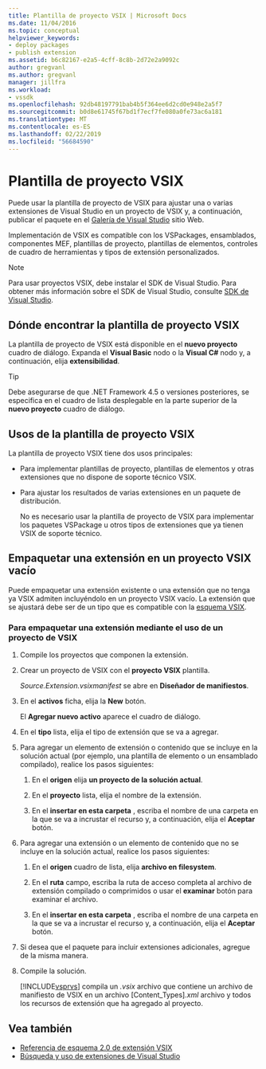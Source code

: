 ```yaml
---
title: Plantilla de proyecto VSIX | Microsoft Docs
ms.date: 11/04/2016
ms.topic: conceptual
helpviewer_keywords:
- deploy packages
- publish extension
ms.assetid: b6c82167-e2a5-4cff-8c8b-2d72e2a9092c
author: gregvanl
ms.author: gregvanl
manager: jillfra
ms.workload:
- vssdk
ms.openlocfilehash: 92db48197791bab4b5f364ee6d2cd0e948e2a5f7
ms.sourcegitcommit: b0d8e61745f67bd1f7ecf7fe080a0fe73ac6a181
ms.translationtype: MT
ms.contentlocale: es-ES
ms.lasthandoff: 02/22/2019
ms.locfileid: "56684590"
---
```

# <a name="vsix-project-template"></a>Plantilla de proyecto VSIX
Puede usar la plantilla de proyecto de VSIX para ajustar una o varias extensiones de Visual Studio en un proyecto de VSIX y, a continuación, publicar el paquete en el [Galería de Visual Studio](http://go.microsoft.com/fwlink/?LinkID=123847) sitio Web.

 Implementación de VSIX es compatible con los VSPackages, ensamblados, componentes MEF, plantillas de proyecto, plantillas de elementos, controles de cuadro de herramientas y tipos de extensión personalizados.

> [!NOTE]
>  Para usar proyectos VSIX, debe instalar el SDK de Visual Studio. Para obtener más información sobre el SDK de Visual Studio, consulte [SDK de Visual Studio](../extensibility/visual-studio-sdk.md).

## <a name="where-to-find-the-vsix-project-template"></a>Dónde encontrar la plantilla de proyecto VSIX
 La plantilla de proyecto de VSIX está disponible en el **nuevo proyecto** cuadro de diálogo. Expanda el **Visual Basic** nodo o la **Visual C#** nodo y, a continuación, elija **extensibilidad**.

> [!TIP]
>  Debe asegurarse de que .NET Framework 4.5 o versiones posteriores, se especifica en el cuadro de lista desplegable en la parte superior de la **nuevo proyecto** cuadro de diálogo.

## <a name="uses-of-the-vsix-project-template"></a>Usos de la plantilla de proyecto VSIX
 La plantilla de proyecto VSIX tiene dos usos principales:

- Para implementar plantillas de proyecto, plantillas de elementos y otras extensiones que no dispone de soporte técnico VSIX.

- Para ajustar los resultados de varias extensiones en un paquete de distribución.

  No es necesario usar la plantilla de proyecto de VSIX para implementar los paquetes VSPackage u otros tipos de extensiones que ya tienen VSIX de soporte técnico.

## <a name="packaging-an-extension-in-an-empty-vsix-project"></a>Empaquetar una extensión en un proyecto VSIX vacío
 Puede empaquetar una extensión existente o una extensión que no tenga ya VSIX admiten incluyéndolo en un proyecto VSIX vacío. La extensión que se ajustará debe ser de un tipo que es compatible con la [esquema VSIX](../extensibility/vsix-extension-schema-2-0-reference.md).

### <a name="to-package-an-extension-by-using-a-vsix-project"></a>Para empaquetar una extensión mediante el uso de un proyecto de VSIX

1. Compile los proyectos que componen la extensión.

2. Crear un proyecto de VSIX con el **proyecto VSIX** plantilla.

    *Source.Extension.vsixmanifest* se abre en **Diseñador de manifiestos**.

3. En el **activos** ficha, elija la **New** botón.

    El **Agregar nuevo activo** aparece el cuadro de diálogo.

4. En el **tipo** lista, elija el tipo de extensión que se va a agregar.

5. Para agregar un elemento de extensión o contenido que se incluye en la solución actual (por ejemplo, una plantilla de elemento o un ensamblado compilado), realice los pasos siguientes:

   1.  En el **origen** elija **un proyecto de la solución actual**.

   2.  En el **proyecto** lista, elija el nombre de la extensión.

   3.  En el **insertar en esta carpeta** , escriba el nombre de una carpeta en la que se va a incrustar el recurso y, a continuación, elija el **Aceptar** botón.

6. Para agregar una extensión o un elemento de contenido que no se incluye en la solución actual, realice los pasos siguientes:

   1.  En el **origen** cuadro de lista, elija **archivo en filesystem**.

   2.  En el **ruta** campo, escriba la ruta de acceso completa al archivo de extensión compilado o comprimidos o usar el **examinar** botón para examinar el archivo.

   3.  En el **insertar en esta carpeta** , escriba el nombre de una carpeta en la que se va a incrustar el recurso y, a continuación, elija el **Aceptar** botón.

7. Si desea que el paquete para incluir extensiones adicionales, agregue de la misma manera.

8. Compile la solución.

    [!INCLUDE[vsprvs](../code-quality/includes/vsprvs_md.md)] compila un *.vsix* archivo que contiene un archivo de manifiesto de VSIX en un archivo [Content_Types]*.xml* archivo y todos los recursos de extensión que ha agregado al proyecto.

## <a name="see-also"></a>Vea también
- [Referencia de esquema 2.0 de extensión VSIX](../extensibility/vsix-extension-schema-2-0-reference.md)
- [Búsqueda y uso de extensiones de Visual Studio](../ide/finding-and-using-visual-studio-extensions.md)
